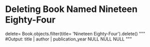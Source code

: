 # Deleting Book Named Nineteen Eighty-Four

delete= Book.objects.filter(title= 'Nineteen Eighty-Four').delete()
""" #Output:
title |    author     | publication_year
NULL       NULL            NULL
"""
